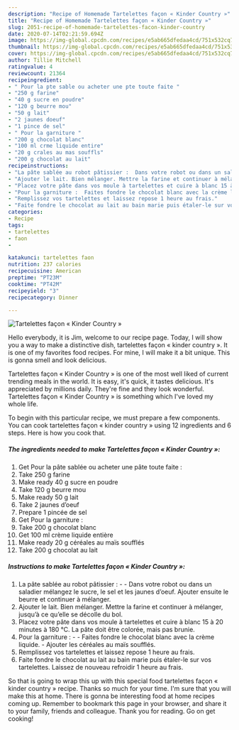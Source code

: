```yaml
---
description: "Recipe of Homemade Tartelettes façon « Kinder Country »"
title: "Recipe of Homemade Tartelettes façon « Kinder Country »"
slug: 2051-recipe-of-homemade-tartelettes-facon-kinder-country
date: 2020-07-14T02:21:59.694Z
image: https://img-global.cpcdn.com/recipes/e5ab665dfedaa4cd/751x532cq70/tartelettes-facon-kinder-country-photo-principale-de-la-recette.jpg
thumbnail: https://img-global.cpcdn.com/recipes/e5ab665dfedaa4cd/751x532cq70/tartelettes-facon-kinder-country-photo-principale-de-la-recette.jpg
cover: https://img-global.cpcdn.com/recipes/e5ab665dfedaa4cd/751x532cq70/tartelettes-facon-kinder-country-photo-principale-de-la-recette.jpg
author: Tillie Mitchell
ratingvalue: 4
reviewcount: 21364
recipeingredient:
- " Pour la pte sable ou acheter une pte toute faite "
- "250 g farine"
- "40 g sucre en poudre"
- "120 g beurre mou"
- "50 g lait"
- "2 jaunes doeuf"
- "1 pince de sel"
- " Pour la garniture "
- "200 g chocolat blanc"
- "100 ml crme liquide entire"
- "20 g crales au mas souffls"
- "200 g chocolat au lait"
recipeinstructions:
- "La pâte sablée au robot pâtissier :  Dans votre robot ou dans un saladier mélangez le sucre, le sel et les jaunes d’oeuf. Ajouter ensuite le beurre et continuer à mélanger."
- "Ajouter le lait. Bien mélanger. Mettre la farine et continuer à mélanger, jusqu’à ce qu’elle se décolle du bol."
- "Placez votre pâte dans vos moule à tartelettes et cuire à blanc 15 à 20 minutes à 180 °C. La pâte doit être colorée, mais pas brunie."
- "Pour la garniture :  Faites fondre le chocolat blanc avec la crème liquide. Ajouter les céréales au maïs soufflés."
- "Remplissez vos tartelettes et laissez repose 1 heure au frais."
- "Faite fondre le chocolat au lait au bain marie puis étaler-le sur vos tartelettes. Laissez de nouveau refroidir 1 heure au frais."
categories:
- Recipe
tags:
- tartelettes
- faon
- 

katakunci: tartelettes faon  
nutrition: 237 calories
recipecuisine: American
preptime: "PT23M"
cooktime: "PT42M"
recipeyield: "3"
recipecategory: Dinner

---
```



![Tartelettes façon « Kinder Country »](https://img-global.cpcdn.com/recipes/e5ab665dfedaa4cd/751x532cq70/tartelettes-facon-kinder-country-photo-principale-de-la-recette.jpg)

Hello everybody, it is Jim, welcome to our recipe page. Today, I will show you a way to make a distinctive dish, tartelettes façon « kinder country ». It is one of my favorites food recipes. For mine, I will make it a bit unique. This is gonna smell and look delicious.

Tartelettes façon « Kinder Country » is one of the most well liked of current trending meals in the world. It is easy, it's quick, it tastes delicious. It's appreciated by millions daily. They're fine and they look wonderful. Tartelettes façon « Kinder Country » is something which I've loved my whole life.




To begin with this particular recipe, we must prepare a few components. You can cook tartelettes façon « kinder country » using 12 ingredients and 6 steps. Here is how you cook that.

<!--inarticleads1-->

##### The ingredients needed to make Tartelettes façon « Kinder Country »:

1. Get  Pour la pâte sablée ou acheter une pâte toute faite :
1. Take 250 g farine
1. Make ready 40 g sucre en poudre
1. Take 120 g beurre mou
1. Make ready 50 g lait
1. Take 2 jaunes d’oeuf
1. Prepare 1 pincée de sel
1. Get  Pour la garniture :
1. Take 200 g chocolat blanc
1. Get 100 ml crème liquide entière
1. Make ready 20 g céréales au maïs soufflés
1. Take 200 g chocolat au lait




<!--inarticleads2-->

##### Instructions to make Tartelettes façon « Kinder Country »:

1. La pâte sablée au robot pâtissier : -  - Dans votre robot ou dans un saladier mélangez le sucre, le sel et les jaunes d’oeuf. Ajouter ensuite le beurre et continuer à mélanger.
1. Ajouter le lait. Bien mélanger. Mettre la farine et continuer à mélanger, jusqu’à ce qu’elle se décolle du bol.
1. Placez votre pâte dans vos moule à tartelettes et cuire à blanc 15 à 20 minutes à 180 °C. La pâte doit être colorée, mais pas brunie.
1. Pour la garniture : -  - Faites fondre le chocolat blanc avec la crème liquide. - Ajouter les céréales au maïs soufflés.
1. Remplissez vos tartelettes et laissez repose 1 heure au frais.
1. Faite fondre le chocolat au lait au bain marie puis étaler-le sur vos tartelettes. Laissez de nouveau refroidir 1 heure au frais.




So that is going to wrap this up with this special food tartelettes façon « kinder country » recipe. Thanks so much for your time. I'm sure that you will make this at home. There is gonna be interesting food at home recipes coming up. Remember to bookmark this page in your browser, and share it to your family, friends and colleague. Thank you for reading. Go on get cooking!
